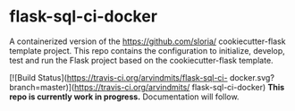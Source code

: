 # flask-sql-ci-docker
A containerized version of the https://github.com/sloria/
cookiecutter-flask template project.
This repo contains the configuration to initialize, develop,
test and run the Flask project based on the cookiecutter-flask
template.

[![Build Status](https://travis-ci.org/arvindmits/flask-sql-ci-
docker.svg?branch=master)](https://travis-ci.org/arvindmits/
flask-sql-ci-docker)
**This repo is currently work in progress.** Documentation will
follow.